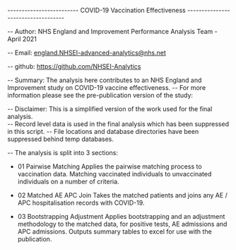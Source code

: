 ------------------------- COVID-19 Vaccination Effectiveness -----------------------------------

-- Author: NHS England and Improvement Performance Analysis Team - April 2021 

-- Email: england.NHSEI-advanced-analytics@nhs.net 

-- github: https://github.com/NHSEI-Analytics


-- Summary: The analysis here contributes to an NHS England and Improvement study on COVID-19 vaccine effectiveness. 
--           For more information please see the pre-publication version of the study: 
            
-- Disclaimer: This is a simplified version of the work used for the final analysis.  
--             Record level data is used in the final analysis which has been suppressed in this script. 
--             File locations and database directories have been suppressed behind temp databases. 




-- The analysis is split into 3 sections: 

  - 01 Pairwise Matching 
        Applies the pairwise matching process to vaccination data. Matching vaccinated individuals to unvaccinated 
        individuals on a number of criteria. 

 - 02 Matched AE APC Join
        Takes the matched patients and joins any AE / APC hospitalisation records with COVID-19. 


 - 03 Bootstrapping Adjustment 
        Applies bootstrapping and an adjustment methodology to the matched data, for positive tests, AE admissions and APC admissions. 
        Outputs summary tables to excel for use with the publication. 
